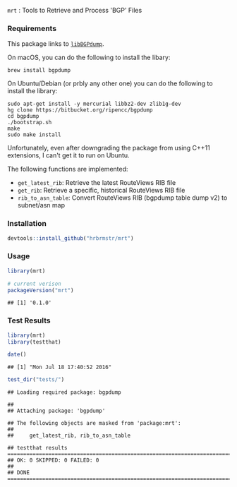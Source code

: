 
`mrt` : Tools to Retrieve and Process 'BGP' Files

### Requirements

This package links to [`libBGPdump`](https://bitbucket.org/ripencc/bgpdump/wiki/Home).

On macOS, you can do the following to install the libary:

    brew install bgpdump

On Ubuntu/Debian (or prbly any other one) you can do the following to install the library:

    sudo apt-get install -y mercurial libbz2-dev zlib1g-dev
    hg clone https://bitbucket.org/ripencc/bgpdump
    cd bgpdump
    ./bootstrap.sh
    make
    sudo make install

Unfortunately, even after downgrading the package from using C++11 extensions, I can't get it to run on Ubuntu.

The following functions are implemented:

-   `get_latest_rib`: Retrieve the latest RouteViews RIB file
-   `get_rib`: Retrieve a specific, historical RouteViews RIB file
-   `rib_to_asn_table`: Convert RouteViews RIB (bgpdump table dump v2) to subnet/asn map

### Installation

``` r
devtools::install_github("hrbrmstr/mrt")
```

### Usage

``` r
library(mrt)

# current verison
packageVersion("mrt")
```

    ## [1] '0.1.0'

### Test Results

``` r
library(mrt)
library(testthat)

date()
```

    ## [1] "Mon Jul 18 17:40:52 2016"

``` r
test_dir("tests/")
```

    ## Loading required package: bgpdump

    ## 
    ## Attaching package: 'bgpdump'

    ## The following objects are masked from 'package:mrt':
    ## 
    ##     get_latest_rib, rib_to_asn_table

    ## testthat results ========================================================================================================
    ## OK: 0 SKIPPED: 0 FAILED: 0
    ## 
    ## DONE ===================================================================================================================
